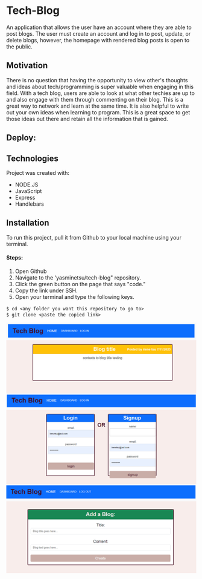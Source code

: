 # Tech-Blog

An application that allows the user have an account where they are able to post blogs. The user must create an account and log in to post, update, or delete blogs, however, the homepage with rendered blog posts is open to the public.


## Motivation

There is no question that having the opportunity to view other's thoughts and ideas about tech/programming is super valuable when engaging in this field. With a tech blog, users are able to look at what other techies are up to and also engage with them through commenting on their blog. This is a great way to network and learn at the same time. It is also helpful to write out your own ideas when learning to program. This is a great space to get those ideas out there and retain all the information that is gained.

## Deploy:

## Technologies

Project was created with:
* NODE.JS
* JavaScript
* Express
* Handlebars


## Installation

To run this project, pull it from Github to your local machine using your terminal.
   
#### Steps: 

1. Open Github
2. Navigate to the 'yasminetsu/tech-blog" repository. 
3. Click the green button on the page that says "code."
4. Copy the link under SSH. 
5. Open your terminal and type the following keys.

```
$ cd <any folder you want this repository to go to>
$ git clone <paste the copied link>
```

 <img src="./tech-blog.png" alt="work1">
<img src="./tech-blog (2).png" alt="work2">
<img src="./tech-blog (3).png" alt="work2">


